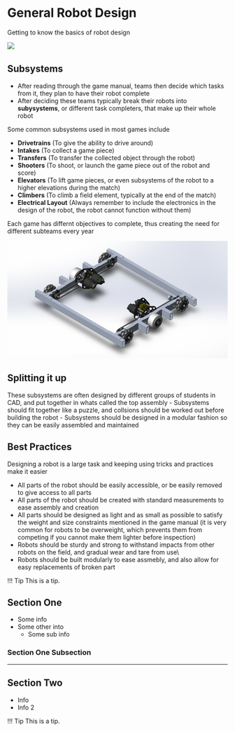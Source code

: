 <!-- This page was contributed by:  -->
# General Robot Design

Getting to know the basics of robot design

<!-- Add a page image to make it pretty! -->
![](../assets/images/General%20Robot%20Design/2019RobotExtended.png)

## Subsystems

- After reading through the game manual, teams then decide which tasks from it, they plan to have their robot complete
- After deciding these teams typically break their robots into **subysystems**, or different task completers, that make up their whole robot
  
Some common subsystems used in most games include

- **Drivetrains** (To give the ability to drive around)
- **Intakes** (To collect a game piece)
- **Transfers** (To transfer the collected object through the robot)
- **Shooters** (To shoot, or launch the game piece out of the robot and score)
- **Elevators** (To lift game pieces, or even subsystems of the robot to a higher elevations during the match)
- **Climbers** (To climb a field element, typically at the end of the match)
- **Electrical Layout** (Always remember to include the electronics in the design of the robot, the robot cannot function without them) 

Each game has differnt objectives to complete, thus creating the need for different subteams every year

![](../assets/images/General%20Robot%20Design/2019OffseasonDtCAD.png)

## Splitting it up

These subsystems are often designed by different groups of students in CAD, and put together in whats called the top assembly
    - Subsystems should fit together like a puzzle, and collsions should be worked out before building the robot
    - Subsystems should be designed in a modular fashion so they can be easily assembled and maintained 

## Best Practices

Designing a robot is a large task and keeping using tricks and practices make it easier 

- All parts of the robot should be easily accessible, or be easily removed to give access to all parts
- All parts of the robot should be created with standard measurements to ease assembly and creation
- All parts should be designed as light and as small as possible to satisfy the weight and size constraints mentioned in the game manual (it is very common for robots to be overweight, which prevents them from competing if you cannot make them lighter before inspection)
- Robots should be sturdy and strong to withstand impacts from other robots on the field, and gradual wear and tare from use\
- Robots should be built modularly to ease assmebly, and also allow for easy replacements of broken part
  




!!! Tip
    This is a tip.

## Section One

- Some info
- Some other into
    - Some sub info

### Section One Subsection

***

## Section Two

- Info
- Info 2

!!! Tip
    This is a tip.
